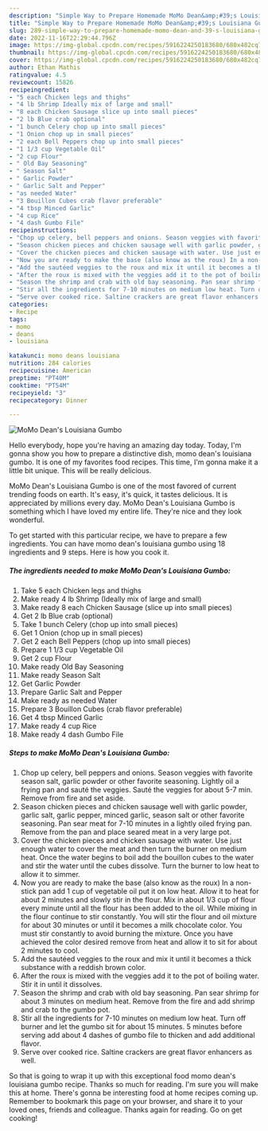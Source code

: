 ```yaml
---
description: "Simple Way to Prepare Homemade MoMo Dean&amp;#39;s Louisiana Gumbo"
title: "Simple Way to Prepare Homemade MoMo Dean&amp;#39;s Louisiana Gumbo"
slug: 289-simple-way-to-prepare-homemade-momo-dean-and-39-s-louisiana-gumbo
date: 2022-11-16T22:29:44.796Z
image: https://img-global.cpcdn.com/recipes/5916224250183680/680x482cq70/momo-deans-louisiana-gumbo-recipe-main-photo.jpg
thumbnail: https://img-global.cpcdn.com/recipes/5916224250183680/680x482cq70/momo-deans-louisiana-gumbo-recipe-main-photo.jpg
cover: https://img-global.cpcdn.com/recipes/5916224250183680/680x482cq70/momo-deans-louisiana-gumbo-recipe-main-photo.jpg
author: Ethan Mathis
ratingvalue: 4.5
reviewcount: 15826
recipeingredient:
- "5 each Chicken legs and thighs"
- "4 lb Shrimp Ideally mix of large and small"
- "8 each Chicken Sausage slice up into small pieces"
- "2 lb Blue crab optional"
- "1 bunch Celery chop up into small pieces"
- "1 Onion chop up in small pieces"
- "2 each Bell Peppers chop up into small pieces"
- "1 1/3 cup Vegetable Oil"
- "2 cup Flour"
- " Old Bay Seasoning"
- " Season Salt"
- " Garlic Powder"
- " Garlic Salt and Pepper"
- "as needed Water"
- "3 Bouillon Cubes crab flavor preferable"
- "4 tbsp Minced Garlic"
- "4 cup Rice"
- "4 dash Gumbo File"
recipeinstructions:
- "Chop up celery, bell peppers and onions. Season veggies with favorite season salt, garlic powder or other favorite seasoning. Lightly oil a frying pan and sauté the veggies. Sauté the veggies for about 5-7 min. Remove from fire and set aside."
- "Season chicken pieces and chicken sausage well with garlic powder, garlic salt, garlic pepper, minced garlic, season salt or other favorite seasoning. Pan sear meat for 7-10 minutes in a lightly oiled frying pan. Remove from the pan and place seared meat in a very large pot."
- "Cover the chicken pieces and chicken sausage with water. Use just enough water to cover the meat and then turn the burner on medium heat. Once the water begins to boil add the bouillon cubes to the water and stir the water until the cubes dissolve. Turn the burner to low heat to allow it to simmer."
- "Now you are ready to make the base (also know as the roux) In a non-stick pan add 1 cup of vegetable oil put it on low heat. Allow it to heat for about 2 minutes and slowly stir in the flour. Mix in about 1/3 cup of flour every minute until all the flour has been added to the oil. While mixing in the flour continue to stir constantly. You will stir the flour and oil mixture for about 30 minutes or until it becomes a milk chocolate color. You must stir constantly to avoid burning the mixture. Once you have achieved the color desired remove from heat and allow it to sit for about 2 minutes to cool."
- "Add the sautéed veggies to the roux and mix it until it becomes a thick substance with a reddish brown color."
- "After the roux is mixed with the veggies add it to the pot of boiling water. Stir it in until it dissolves."
- "Season the shrimp and crab with old bay seasoning. Pan sear shrimp for about 3 minutes on medium heat. Remove from the fire and add shrimp and crab to the gumbo pot."
- "Stir all the ingredients for 7-10 minutes on medium low heat. Turn off burner and let the gumbo sit for about 15 minutes. 5 minutes before serving add about 4 dashes of gumbo file to thicken and add additional flavor."
- "Serve over cooked rice. Saltine crackers are great flavor enhancers as well."
categories:
- Recipe
tags:
- momo
- deans
- louisiana

katakunci: momo deans louisiana 
nutrition: 284 calories
recipecuisine: American
preptime: "PT40M"
cooktime: "PT54M"
recipeyield: "3"
recipecategory: Dinner

---
```



![MoMo Dean&#39;s Louisiana Gumbo](https://img-global.cpcdn.com/recipes/5916224250183680/680x482cq70/momo-deans-louisiana-gumbo-recipe-main-photo.jpg)

Hello everybody, hope you're having an amazing day today. Today, I'm gonna show you how to prepare a distinctive dish, momo dean&#39;s louisiana gumbo. It is one of my favorites food recipes. This time, I'm gonna make it a little bit unique. This will be really delicious.



MoMo Dean&#39;s Louisiana Gumbo is one of the most favored of current trending foods on earth. It's easy, it's quick, it tastes delicious. It is appreciated by millions every day. MoMo Dean&#39;s Louisiana Gumbo is something which I have loved my entire life. They're nice and they look wonderful.


To get started with this particular recipe, we have to prepare a few ingredients. You can have momo dean&#39;s louisiana gumbo using 18 ingredients and 9 steps. Here is how you cook it.

<!--inarticleads1-->

##### The ingredients needed to make MoMo Dean&#39;s Louisiana Gumbo:

1. Take 5 each Chicken legs and thighs
1. Make ready 4 lb Shrimp (Ideally mix of large and small)
1. Make ready 8 each Chicken Sausage (slice up into small pieces)
1. Get 2 lb Blue crab (optional)
1. Take 1 bunch Celery (chop up into small pieces)
1. Get 1 Onion (chop up in small pieces)
1. Get 2 each Bell Peppers (chop up into small pieces)
1. Prepare 1 1/3 cup Vegetable Oil
1. Get 2 cup Flour
1. Make ready  Old Bay Seasoning
1. Make ready  Season Salt
1. Get  Garlic Powder
1. Prepare  Garlic Salt and Pepper
1. Make ready as needed Water
1. Prepare 3 Bouillon Cubes (crab flavor preferable)
1. Get 4 tbsp Minced Garlic
1. Make ready 4 cup Rice
1. Make ready 4 dash Gumbo File




<!--inarticleads2-->

##### Steps to make MoMo Dean&#39;s Louisiana Gumbo:

1. Chop up celery, bell peppers and onions. Season veggies with favorite season salt, garlic powder or other favorite seasoning. Lightly oil a frying pan and sauté the veggies. Sauté the veggies for about 5-7 min. Remove from fire and set aside.
1. Season chicken pieces and chicken sausage well with garlic powder, garlic salt, garlic pepper, minced garlic, season salt or other favorite seasoning. Pan sear meat for 7-10 minutes in a lightly oiled frying pan. Remove from the pan and place seared meat in a very large pot.
1. Cover the chicken pieces and chicken sausage with water. Use just enough water to cover the meat and then turn the burner on medium heat. Once the water begins to boil add the bouillon cubes to the water and stir the water until the cubes dissolve. Turn the burner to low heat to allow it to simmer.
1. Now you are ready to make the base (also know as the roux) In a non-stick pan add 1 cup of vegetable oil put it on low heat. Allow it to heat for about 2 minutes and slowly stir in the flour. Mix in about 1/3 cup of flour every minute until all the flour has been added to the oil. While mixing in the flour continue to stir constantly. You will stir the flour and oil mixture for about 30 minutes or until it becomes a milk chocolate color. You must stir constantly to avoid burning the mixture. Once you have achieved the color desired remove from heat and allow it to sit for about 2 minutes to cool.
1. Add the sautéed veggies to the roux and mix it until it becomes a thick substance with a reddish brown color.
1. After the roux is mixed with the veggies add it to the pot of boiling water. Stir it in until it dissolves.
1. Season the shrimp and crab with old bay seasoning. Pan sear shrimp for about 3 minutes on medium heat. Remove from the fire and add shrimp and crab to the gumbo pot.
1. Stir all the ingredients for 7-10 minutes on medium low heat. Turn off burner and let the gumbo sit for about 15 minutes. 5 minutes before serving add about 4 dashes of gumbo file to thicken and add additional flavor.
1. Serve over cooked rice. Saltine crackers are great flavor enhancers as well.




So that is going to wrap it up with this exceptional food momo dean&#39;s louisiana gumbo recipe. Thanks so much for reading. I'm sure you will make this at home. There's gonna be interesting food at home recipes coming up. Remember to bookmark this page on your browser, and share it to your loved ones, friends and colleague. Thanks again for reading. Go on get cooking!
